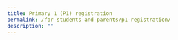 ```yaml
---
title: Primary 1 (P1) registration
permalink: /for-students-and-parents/p1-registration/
description: ""
---
```

